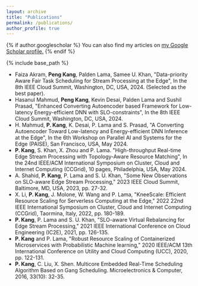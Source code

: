 ```yaml
---
layout: archive
title: "Publications"
permalink: /publications/
author_profile: true
---
```


{% if author.googlescholar %}
  You can also find my articles on <u><a href="{{author.googlescholar}}">my Google Scholar profile</a>.</u>
{% endif %}

{% include base_path %}

* Faiza Akram, **Peng Kang**, Palden Lama, Samee U. Khan, "Data-priority Aware Fair Task Scheduling for Stream Processing at the Edge", In the 8th IEEE Cloud Summit, Washington, DC, USA, 2024. (Selected as the best paper).
* Hasanul Mahmud, **Peng Kang**, Kevin Desai, Palden Lama and Sushil Prasad, "Enhanced Converting Autoencoder based Framework for Low-latency Energy-efficient DNN with SLO-constraints", In the 8th IEEE Cloud Summit, Washington, DC, USA, 2024.
* H. Mahmud, **P. Kang**, K. Desai, P. Lama and S. Prasad, "A Converting Autoencoder Toward Low-latency and Energy-efficient DNN Inference at the Edge", In the 6th Workshop on Parallel AI and Systems for the Edge (PAISE), San Francisco, USA, May 2024.
* **P. Kang**, S. Khan, X. Zhou and P. Lama. "High-throughput Real-time Edge Stream Processing with Topology-Aware Resource Matching", In the 24nd IEEE/ACM International Symposium on Cluster, Cloud and Internet Computing (CCGrid), 10 pages, Philadelphia, USA, May 2024.
* A. Shahid, **P. Kang**, P. Lama and S. U. Khan, "Some New Observations on SLO-aware Edge Stream Processing," 2023 IEEE Cloud Summit, Baltimore, MD, USA, 2023, pp. 27-32.
* X. Li, **P. Kang**, J. Molone, W. Wang and P. Lama, "KneeScale: Efficient Resource Scaling for Serverless Computing at the Edge," 2022 22nd IEEE International Symposium on Cluster, Cloud and Internet Computing (CCGrid), Taormina, Italy, 2022, pp. 180-189.
* **P. Kang**, P. Lama and S. U. Khan, "SLO-aware Virtual Rebalancing for Edge Stream Processing," 2021 IEEE International Conference on Cloud Engineering (IC2E), 2021, pp. 126-135.
* **P. Kang** and P. Lama, "Robust Resource Scaling of Containerized Microservices with Probabilistic Machine learning," 2020 IEEE/ACM 13th International Conference on Utility and Cloud Computing (UCC), 2020, pp. 122-131.
* **P. Kang**, C. Liu, X. Shen. Multicore Embedded Real-Time Scheduling Algorithm Based on Gang Scheduling. Microelectronics & Computer, 2016, 33(10): 32-35.


